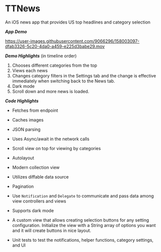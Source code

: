 # TTNews
An iOS news app that provides US top headlines and category selection

**_App Demo_**

https://user-images.githubusercontent.com/9066296/158003097-dfab3326-5c20-4da0-a459-e225d3babe29.mov

**_Demo Highlights_**
(in timeline order)
1. Chooses different categories from the top
2. Views each news
3. Changes category filters in the Settings tab and the change is effective immediately when switching back to the News tab.
4. Dark mode
5. Scroll down and more news is loaded.

**_Code Highlights_**
* Fetches from endpoint
* Caches images
* JSON parsing
* Uses Async/await in the network calls

* Scroll view on top for viewing by categories
* Autolayout
* Modern collection view
* Utilizes diffable data source
* Pagination

* Use `Notification` and `Delegate` to communicate and pass data among view controllers and views
* Supports dark mode
* A custom view that allows creating selection buttons for any setting configuration. Initialize the view with a String array of options you want and it will create buttons in nice layout.
* Unit tests to test the notifications, helper functions, category settings, and UI
